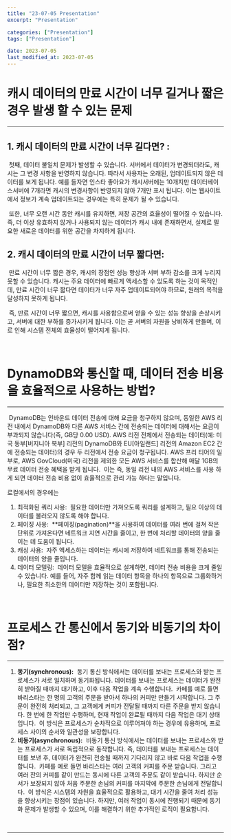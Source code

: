```yaml
---
title: "23-07-05 Presentation"
excerpt: "Presentation"

categories: ["Presentation"]
tags: ["Presentation"]

date: 2023-07-05
last_modified_at: 2023-07-05
---
```


# 캐시 데이터의 만료 시간이 너무 길거나 짧은 경우 발생 할 수 있는 문제

---

## 1. 캐시 데이터의 만료 시간이 너무 길다면? :

&nbsp;첫째, 데이터 불일치 문제가 발생할 수 있습니다. 서버에서 데이터가 변경되더라도, 캐시는 그 변경 사항을 반영하지 않습니다. 따라서 사용자는 오래된, 업데이트되지 않은 데이터를 보게 됩니다. 예를 들자면 인스타 좋아요가 캐시서버에는 10개지만 데이터베이스서버에 7개라면 캐시의 변경사항이 반영되지 않아 7개만 표시 됩니다. 이는 웹사이트에서 정보가 계속 업데이트되는 경우에는 특히 문제가 될 수 있습니다.

&nbsp;또한, 너무 오랜 시간 동안 캐시를 유지하면, 저장 공간의 효율성이 떨어질 수 있습니다. 즉, 더 이상 유효하지 않거나 사용되지 않는 데이터가 캐시 내에 존재하면서, 실제로 필요한 새로운 데이터를 위한 공간을 차지하게 됩니다.

## 2. 캐시 데이터의 만료 시간이 너무 짧다면:

&nbsp;만료 시간이 너무 짧은 경우, 캐시의 장점인 성능 향상과 서버 부하 감소를 크게 누리지 못할 수 있습니다. 캐시는 주요 데이터에 빠르게 액세스할 수 있도록 하는 것이 목적인데, 만료 시간이 너무 짧다면 데이터가 너무 자주 업데이트되어야 하므로, 원래의 목적을 달성하지 못하게 됩니다.

&nbsp;즉, 만료 시간이 너무 짧으면, 캐시를 사용함으로써 얻을 수 있는 성능 향상을 손상시키고, 서버에 대한 부하를 증가시키게 됩니다. 이는 곧 서버의 자원을 낭비하게 만들며, 이로 인해 시스템 전체의 효율성이 떨어지게 됩니다.

<br>

# DynamoDB와 통신할 때, 데이터 전송 비용을 효율적으로 사용하는 방법?

---

&nbsp;DynamoDB는 인바운드 데이터 전송에 대해 요금을 청구하지 않으며, 동일한 AWS 리전 내에서 DynamoDB와 다른 AWS 서비스 간에 전송되는 데이터에 대해서는 요금이 부과되지 않습니다(즉, GB당 0.00 USD). AWS 리전 전체에서 전송되는 데이터(예: 미국 동부[버지니아 북부] 리전의 DynamoDB와 EU[아일랜드] 리전의 Amazon EC2 간에 전송되는 데이터)의 경우 두 리전에서 전송 요금이 청구됩니다. AWS 프리 티어의 일부로, AWS GovCloud(미국) 리전을 제외한 모든 AWS 서비스를 합산해 매달 1GB의 무료 데이터 전송 혜택을 받게 됩니다. 
&nbsp;이는 즉, 동일 리전 내의 AWS 서비스를 사용 하게 되면 데이터 전송 비용 없이 효율적으로 관리 가능 하다는 말입니다.

로컬에서의 경우에는 

1. 최적화된 쿼리 사용: 
   &nbsp;필요한 데이터만 가져오도록 쿼리를 설계하고, 필요 이상의 데이터를 불러오지 않도록 해야 합니다. 
2. 페이징 사용: 
   &nbsp;**페이징(pagination)**을 사용하여 데이터를 여러 번에 걸쳐 작은 단위로 가져온다면 네트워크 지연 시간을 줄이고, 한 번에 처리할 데이터의 양을 줄이는 데 도움이 됩니다.
3. 캐싱 사용: 
   &nbsp;자주 액세스하는 데이터는 캐시에 저장하여 네트워크를 통해 전송되는 데이터의 양을 줄입니다.
4. 데이터 모델링:
   &nbsp;데이터 모델을 효율적으로 설계하면, 데이터 전송 비용을 크게 줄일 수 있습니다. 예를 들어, 자주 함께 읽는 데이터 항목을 하나의 항목으로 그룹화하거나, 필요한 최소한의 데이터만 저장하는 것이 포함됩니다.

<br>

# 프로세스 간 통신에서 동기와 비동기의 차이점?

---

1. **동기(synchronous):** 
   &nbsp;동기 통신 방식에서는 데이터를 보내는 프로세스와 받는 프로세스가 서로 일치하며 동기화됩니다. 데이터를 보내는 프로세스는 데이터가 완전히 받아질 때까지 대기하고, 이후 다음 작업을 계속 수행합니다. 
   &nbsp;카페를 예로 들면 바리스타는 한 명의 고객의 주문을 받아서 하나의 커피만 만들기 시작합니다. 그 주문이 완전히 처리되고, 그 고객에게 커피가 전달될 때까지 다른 주문을 받지 않습니다. 한 번에 한 작업만 수행하며, 현재 작업이 완료될 때까지 다음 작업은 대기 상태입니다.
   &nbsp;이 방식은 프로세스가 순차적으로 이루어져야 하는 경우에 유용하며, 프로세스 사이의 순서와 일관성을 보장합니다. 
2. **비동기(asynchronous):** 
   &nbsp;비동기 통신 방식에서는 데이터를 보내는 프로세스와 받는 프로세스가 서로 독립적으로 동작합니다. 즉, 데이터를 보내는 프로세스는 데이터를 보낸 후, 데이터가 완전히 전송될 때까지 기다리지 않고 바로 다음 작업을 수행합니다. 
   &nbsp;카페를 예로 들면 바리스타는 여러 고객의 커피를 주문 받습니다. 그리고 여러 잔의 커피를 같이 만드는 동시에 다른 고객의 주문도 같이 받습니다. 하지만 순서가 보장되지 않아 처음 주문한 손님의 커피를 마지막에 주문한 손님에게 전달합니다. 
   &nbsp;이 방식은 시스템의 자원을 효율적으로 활용하고, 대기 시간을 줄여 처리 성능을 향상시키는 장점이 있습니다. 하지만, 여러 작업이 동시에 진행되기 때문에 동기화 문제가 발생할 수 있으며, 이를 해결하기 위한 추가적인 로직이 필요합니다.

<br>

---

